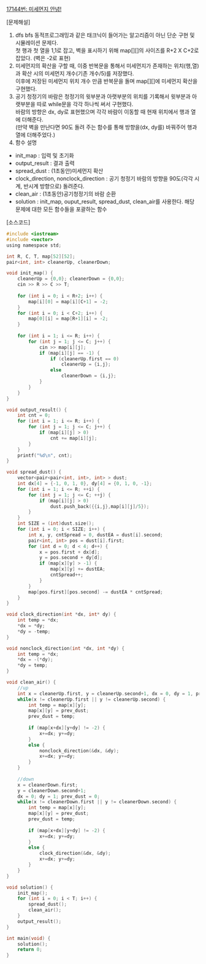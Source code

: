 [17144번: 미세먼지 안녕!](https://www.acmicpc.net/problem/17144)

[문제해설]  
1. dfs bfs 동적프로그래밍과 같은 태크닉이 들어가는 알고리즘이 아닌 단순 구현 및 시뮬레이션 문제다.  
   첫 행과 첫 열을 1,1로 잡고, 벽을 표시하기 위해 map[][]의 사이즈를 R+2 X C+2로 잡았다. (벽은 -2로 표현)
2. 미세먼지의 확산을 구할 때, 이중 반복문을 통해서 미세먼지가 존재하는 위치(행,열)과 확산 시의 미세먼지 개수(기존 개수/5)를 저장했다.  
   이후에 저장된 미세먼지 위치 개수 만큼 반복문을 돌며 map[][]에 미세먼지 확산을 구현했다.  
3. 공기 청정기의 바람은 청정기의 윗부분과 아랫부분의 위치를 기록해서 윗부분과 아랫부분을 따로 while문을 각각 하나씩 써서 구현했다.  
   바람의 방향은 dx, dy로 표현했으며 각각 바람이 이동할 때 현재 위치에서 행과 열에 더해준다.  
   (만약 벽을 만난다면 90도 돌려 주는 함수를 통해 방향을(dx, dy를) 바꿔주어 행과 열에 더해주었다.)  
4. 함수 설명  
- init_map : 입력 및 초기화
- output_result : 결과 출력
- spread_dust : (1초동안)미세먼지 확산
- clock_direction, nonclock_direction : 공기 청정기 바람의 방향을 90도(각각 시계, 반시계 방향으로) 돌려준다.
- clean_air : (1초동안)공기청정기의 바람 순환
- solution : init_map, ouput_result, spread_dust, clean_air를 사용한다. 해당 문제에 대한 모든 함수들을 포괄하는 함수
   
[소스코드]
~~~c
#include <iostream>
#include <vector>
using namespace std;

int R, C, T, map[52][52];
pair<int, int> cleanerUp, cleanerDown;

void init_map() {
    cleanerUp = {0,0}; cleanerDown = {0,0};
    cin >> R >> C >> T;
    
    for (int i = 0; i < R+2; i++) {
        map[i][0] = map[i][C+1] = -2;
    }
    for (int i = 0; i < C+2; i++) {
        map[0][i] = map[R+1][i] = -2;
    }
    
    for (int i = 1; i <= R; i++) {
        for (int j = 1; j <= C; j++) {
            cin >> map[i][j];
            if (map[i][j] == -1) {
                if (cleanerUp.first == 0)
                    cleanerUp = {i,j};
                else
                    cleanerDown = {i,j};
            }
        }
    }
}

void output_result() {
    int cnt = 0;
    for (int i = 1; i <= R; i++) {
        for (int j = 1; j <= C; j++) {
            if (map[i][j] > 0)
                cnt += map[i][j];
        }
    }
    printf("%d\n", cnt);
}

void spread_dust() {
    vector<pair<pair<int, int>, int> > dust;
    int dx[4] = {-1, 0, 1, 0}, dy[4] = {0, 1, 0, -1};
    for (int i = 1; i <= R; ++i) {
        for (int j = 1; j <= C; ++j) {
            if (map[i][j] > 0)
                dust.push_back({{i,j},map[i][j]/5});
        }
    }
    int SIZE = (int)dust.size();
    for (int i = 0; i < SIZE; i++) {
        int x, y, cntSpread = 0, dustEA = dust[i].second;
        pair<int, int> pos = dust[i].first;
        for (int d = 0; d < 4; d++) {
            x = pos.first + dx[d];
            y = pos.second + dy[d];
            if (map[x][y] > -1) {
                map[x][y] += dustEA;
                cntSpread++;
            }
        }
        map[pos.first][pos.second] -= dustEA * cntSpread;
    }
}

void clock_direction(int *dx, int* dy) {
    int temp = *dx;
    *dx = *dy;
    *dy = -temp;
}

void nonclock_direction(int *dx, int *dy) {
    int temp = *dx;
    *dx = -(*dy);
    *dy = temp;
}

void clean_air() {
    //up
    int x = cleanerUp.first, y = cleanerUp.second+1, dx = 0, dy = 1, prev_dust = 0;
    while(x != cleanerUp.first || y != cleanerUp.second) {
        int temp = map[x][y];
        map[x][y] = prev_dust;
        prev_dust = temp;
        
        if (map[x+dx][y+dy] != -2) {
            x+=dx; y+=dy;
        }
        else {
            nonclock_direction(&dx, &dy);
            x+=dx; y+=dy;
        }
    }
          
    //down
    x = cleanerDown.first;
    y = cleanerDown.second+1;
    dx = 0; dy = 1; prev_dust = 0;
    while(x != cleanerDown.first || y != cleanerDown.second) {
        int temp = map[x][y];
        map[x][y] = prev_dust;
        prev_dust = temp;
        
        if (map[x+dx][y+dy] != -2) {
            x+=dx; y+=dy;
        }
        else {
            clock_direction(&dx, &dy);
            x+=dx; y+=dy;
        }
    }
}

void solution() {
    init_map();
    for (int i = 0; i < T; i++) {
        spread_dust();
        clean_air();
    }
    output_result();
}

int main(void) {
    solution();
    return 0;
}

~~~
